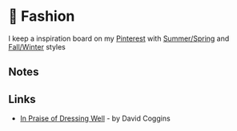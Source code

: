 # 👔 Fashion

I keep a inspiration board on my [Pinterest](https://www.pinterest.pt/rubrodc/_saved/) with [Summer/Spring](https://www.pinterest.pt/rubrodc/ss-menswear/) and [Fall/Winter](https://www.pinterest.pt/rubrodc/fw-menswear/) styles

## Notes

## Links

* [In Praise of Dressing Well](https://magazine.brooksbrothers.com/praise-dressing-well/) - by David Coggins


